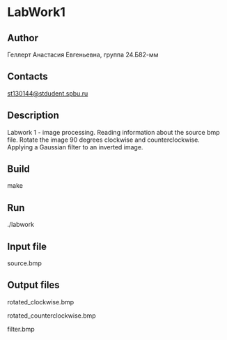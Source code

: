 # LabWork1
## Author
Геллерт Анастасия Евгеньевна, группа 24.Б82-мм
## Contacts
st130144@stdudent.spbu.ru

## Description
Labwork 1 - image processing. 
Reading information about the source bmp file. 
Rotate the image 90 degrees clockwise and counterclockwise. 
Applying a Gaussian filter to an inverted image.

## Build
make

## Run
./labwork

## Input file
source.bmp

## Output files
rotated_clockwise.bmp

rotated_counterclockwise.bmp

filter.bmp
